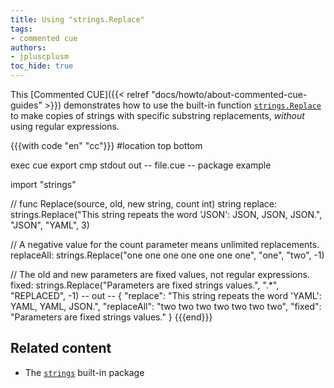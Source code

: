 ```yaml
---
title: Using "strings.Replace"
tags:
- commented cue
authors:
- jpluscplusm
toc_hide: true
---
```


This [Commented CUE]({{< relref "docs/howto/about-commented-cue-guides" >}})
demonstrates how to use the built-in function
[`strings.Replace`](https://pkg.go.dev/cuelang.org/go/pkg/strings#Replace)
to make copies of strings with specific substring replacements, *without* using
regular expressions.

<!--more-->

{{{with code "en" "cc"}}}
#location top bottom

exec cue export
cmp stdout out
-- file.cue --
package example

import "strings"

// func Replace(source, old, new string, count int) string
replace: strings.Replace("This string repeats the word 'JSON': JSON, JSON, JSON.", "JSON", "YAML", 3)

// A negative value for the count parameter means unlimited replacements.
replaceAll: strings.Replace("one one one one one one one", "one", "two", -1)

// The old and new parameters are fixed values, not regular expressions.
fixed: strings.Replace("Parameters are fixed strings values.", ".*", "REPLACED", -1)
-- out --
{
    "replace": "This string repeats the word 'YAML': YAML, YAML, JSON.",
    "replaceAll": "two two two two two two two",
    "fixed": "Parameters are fixed strings values."
}
{{{end}}}

## Related content

- The [`strings`](https://pkg.go.dev/cuelang.org/go/pkg/strings) built-in package
